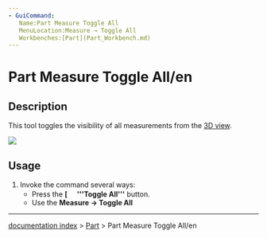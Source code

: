 ```yaml
---
- GuiCommand:
   Name:Part Measure Toggle All
   MenuLocation:Measure → Toggle All
   Workbenches:[Part](Part_Workbench.md)
---
```


# Part Measure Toggle All/en

## Description

This tool toggles the visibility of all measurements from the [3D view](3D_view.md).

![](images/MeasureLinear3DandDelta1.PNG )

## Usage

1.  Invoke the command several ways:
    -   Press the **[<img src=images/Part_Measure_Toggle_All.svg style="width:16px"> '''Toggle All'''** button.
    -   Use the **Measure → Toggle All**

---
[documentation index](../README.md) > [Part](Part_Workbench.md) > Part Measure Toggle All/en
